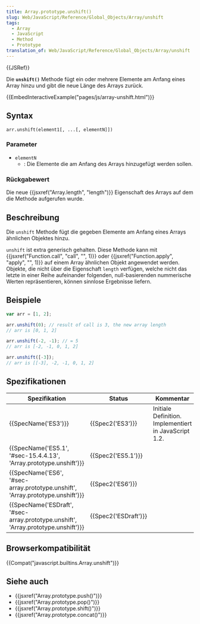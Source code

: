 ```yaml
---
title: Array.prototype.unshift()
slug: Web/JavaScript/Reference/Global_Objects/Array/unshift
tags:
  - Array
  - JavaScript
  - Method
  - Prototype
translation_of: Web/JavaScript/Reference/Global_Objects/Array/unshift
---
```

{{JSRef}}

Die **`unshift()`** Methode fügt ein oder mehrere Elemente am Anfang eines Array hinzu und gibt die neue Länge des Arrays zurück.

{{EmbedInteractiveExample("pages/js/array-unshift.html")}}

## Syntax

    arr.unshift(element1[, ...[, elementN]])

### Parameter

- `elementN`
  - : Die Elemente die am Anfang des Arrays hinzugefügt werden sollen.

### Rückgabewert

Die neue {{jsxref("Array.length", "length")}} Eigenschaft des Arrays auf dem die Methode aufgerufen wurde.

## Beschreibung

Die `unshift` Methode fügt die gegeben Elemente am Anfang eines Arrays ähnlichen Objektes hinzu.

`unshift` ist extra generisch gehalten. Diese Methode kann mit {{jsxref("Function.call", "call", "", 1)}} oder {{jsxref("Function.apply", "apply", "", 1)}} auf einem Array ähnlichen Objekt angewendet werden. Objekte, die nicht über die Eigenschaft `length` verfügen, welche nicht das letzte in einer Reihe aufeinander folgenden, null-basierenden nummerische Werten repräsentieren, können sinnlose Ergebnisse liefern.

## Beispiele

```js
var arr = [1, 2];

arr.unshift(0); // result of call is 3, the new array length
// arr is [0, 1, 2]

arr.unshift(-2, -1); // = 5
// arr is [-2, -1, 0, 1, 2]

arr.unshift([-3]);
// arr is [[-3], -2, -1, 0, 1, 2]
```

## Spezifikationen

| Spezifikation                                                                                                | Status                       | Kommentar                                             |
| ------------------------------------------------------------------------------------------------------------ | ---------------------------- | ----------------------------------------------------- |
| {{SpecName('ES3')}}                                                                                     | {{Spec2('ES3')}}         | Initiale Definition. Implementiert in JavaScript 1.2. |
| {{SpecName('ES5.1', '#sec-15.4.4.13', 'Array.prototype.unshift')}}                     | {{Spec2('ES5.1')}}     |                                                       |
| {{SpecName('ES6', '#sec-array.prototype.unshift', 'Array.prototype.unshift')}}     | {{Spec2('ES6')}}         |                                                       |
| {{SpecName('ESDraft', '#sec-array.prototype.unshift', 'Array.prototype.unshift')}} | {{Spec2('ESDraft')}} |                                                       |

## Browserkompatibilität

{{Compat("javascript.builtins.Array.unshift")}}

## Siehe auch

- {{jsxref("Array.prototype.push()")}}
- {{jsxref("Array.prototype.pop()")}}
- {{jsxref("Array.prototype.shift()")}}
- {{jsxref("Array.prototype.concat()")}}
